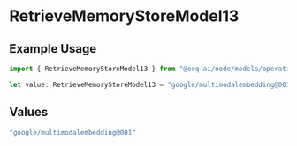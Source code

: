 # RetrieveMemoryStoreModel13

## Example Usage

```typescript
import { RetrieveMemoryStoreModel13 } from "@orq-ai/node/models/operations";

let value: RetrieveMemoryStoreModel13 = "google/multimodalembedding@001";
```

## Values

```typescript
"google/multimodalembedding@001"
```